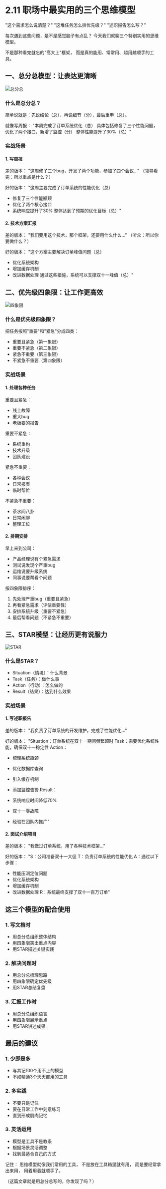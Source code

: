 # 2.11 职场中最实用的三个思维模型


"这个需求怎么说清楚？"
"这堆任务怎么排优先级？"
"述职报告怎么写？"

每次遇到这些问题，是不是感觉脑子有点乱？
今天我们就聊三个特别实用的思维模型。

不是那种看完就忘的"高大上"框架，
而是真的能用、常常用、越用越顺手的工具。

## 一、总分总模型：让表达更清晰

![总分总](../assets/images/chapter2/zongfenzong.jpg)

### 什么是总分总？
简单说就是：先说结论（总），再说细节（分），最后重申（总）。

就像写周报：
"本周完成了订单系统优化（总）
具体包括修复了三个性能问题，优化了两个接口，新增了监控（分）
整体性能提升了30%（总）"

### 实战场景

#### 1. 写周报
差的版本：
"这周修了三个bug，开发了两个功能，参加了四个会议..."
（领导看完：所以重点是什么？）

好的版本：
"这周主要完成了订单系统的性能优化（总）
- 修复了三个性能瓶颈
- 优化了两个核心接口
- 系统响应提升了30%
整体达到了预期的优化目标（总）"

#### 2. 技术方案汇报
差的版本：
"我们要用这个技术，那个框架，还要用什么什么..."
（听众：所以你要做什么？）

好的版本：
"这个方案主要解决订单峰值问题（总）
- 优化系统架构
- 增加缓存机制
- 改进数据处理
通过这些措施，系统可以支撑双十一峰值（总）"

## 二、优先级四象限：让工作更高效

![四象限](../assets/images/chapter2/sixiangxian.jpg)

### 什么是优先级四象限？
把任务按照"重要"和"紧急"分成四类：

- 重要且紧急（第一象限）
- 重要不紧急（第二象限）
- 紧急不重要（第三象限）
- 不紧急不重要（第四象限）

### 实战场景

#### 1. 处理各种任务

重要且紧急：

- 线上故障
- 重大bug
- 老板要的报告

重要不紧急：

- 系统重构
- 技术升级
- 团队建设

紧急不重要：

- 各种会议
- 日常报表
- 临时帮忙

不紧急不重要：

- 茶水间八卦
- 日常闲聊
- 整理工位

#### 2. 排期安排
早上来到公司：

- 产品经理说有个紧急需求
- 测试说发现个严重bug
- 运维说要升级系统
- 同事说要帮看个问题

按四象限排序：
1. 先处理严重bug（重要且紧急）
2. 再看紧急需求（评估重要性）
3. 安排系统升级（重要不紧急）
4. 最后帮看问题（不紧急不重要）

## 三、STAR模型：让经历更有说服力

![STAR](../assets/images/chapter2/star.jpg)
### 什么是STAR？
- Situation（情境）：什么背景
- Task（任务）：做什么事
- Action（行动）：怎么做的
- Result（结果）：达到什么效果

### 实战场景

#### 1. 写述职报告
差的版本：
"我负责了订单系统的开发维护，完成了性能优化..."

好的版本：
"Situation：订单系统在双十一期间频繁超时
Task：需要优化系统性能，确保双十一稳定性
Action：

- 梳理系统瓶颈
- 优化数据库查询
- 引入缓存机制
- 添加监控告警
Result：

- 系统响应时间降低70%
- 双十一零故障
- 经验在团队内推广"

#### 2. 面试介绍项目
差的版本：
"我做过订单系统，用了各种技术框架..."

好的版本：
"S：公司准备双十一大促
T：负责订单系统的性能优化
A：通过以下步骤：

- 性能压测定位问题
- 优化系统架构
- 增加缓存机制
- 改进数据处理
R：系统最终支撑了双十一百万订单"

## 这三个模型的配合使用

### 1. 写文档时
- 用总分总组织整体结构
- 用四象限突出重点内容
- 用STAR描述关键实践

### 2. 解决问题时
- 用总分总梳理思路
- 用四象限确定优先级
- 用STAR总结复盘

### 3. 汇报工作时
- 用总分总组织语言
- 用四象限展示重点
- 用STAR讲述成果

## 最后的建议

### 1. 少即是多
- 与其记100个用不上的模型
- 不如精通3个天天都用的工具

### 2. 多实践
- 不要只是记住
- 要在日常工作中刻意练习
- 直到形成肌肉记忆

### 3. 灵活运用
- 模型是工具不是教条
- 根据场景灵活调整
- 找到最适合自己的方式

记住：
思维模型就像我们常用的工具，
不是放在工具箱里就有用，
而是要经常拿出来用，
用着用着就顺手了。

（这篇文章就是用总分总写的，你发现了吗？） 